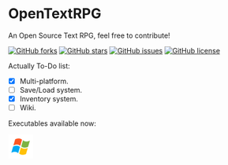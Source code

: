 # OpenTextRPG

An Open Source Text RPG, feel free to contribute!

[![GitHub forks](https://img.shields.io/github/forks/FabioArdis/OpenTextRPG.svg)](https://github.com/FabioArdis/OpenTextRPG/network)
[![GitHub stars](https://img.shields.io/github/stars/FabioArdis/OpenTextRPG.svg)](https://github.com/FabioArdis/OpenTextRPG/stargazers)
[![GitHub issues](https://img.shields.io/github/issues/FabioArdis/OpenTextRPG.svg)](https://github.com/FabioArdis/OpenTextRPG/issues)
[![GitHub license](https://img.shields.io/badge/license-AGPL-blue.svg)](https://raw.githubusercontent.com/FabioArdis/OpenTextRPG/master/LICENSE)

Actually 
To-Do list:
- [x] Multi-platform.
- [ ] Save/Load system.
- [x] Inventory system.
- [ ] Wiki.

Executables available now:


[![Windows](/images/windows.png)](https://github.com/FabioArdis/OpenTextRPG/releases/download/0.2.1/OpenTextRPG-0.2.1-prerelease.exe)
